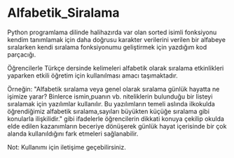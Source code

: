 # Alfabetik_Siralama

Python programlama dilinde halihazırda var olan sorted isimli fonksiyonu kendim tanımlamak için daha doğrusu karakter verilerini verilen bir alfabeye sıralarken kendi sıralama fonksiyonumu geliştirmek için yazdığım kod parçacığı.

Öğrencilerle Türkçe dersinde kelimeleri alfabetik olarak sıralama etkinlikleri yaparken etkili öğretim için kullanılması amacı taşımaktadır.

Örneğin: "Alfabetik sıralama veya genel olarak sıralama günlük hayatta ne işimize yarar? Binlerce ismin,puanın vb. niteliklerin bulunduğu bir listeyi sıralamak için
yazılımlar kullanılır. Bu yazılımların temeli aslında ilkokulda öğrendiğimiz alfabetik sıralama,sayıları büyükten küçüğe sıralama gibi konularla ilişkilidir." gibi ifadelerle öğrencilerin dikkati konuya çekilip okulda elde edilen kazanımların beceriye dönüşerek günlük hayat içerisinde bir çok alanda kullanıldığını fark etmeleri sağlanabilir.

Not: Kullanımı için iletişime geçebilirsiniz.
